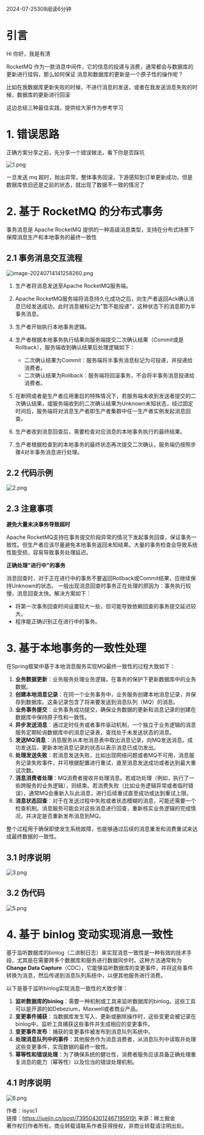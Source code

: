 [](https://juejin.cn/user/2013961034412318/posts)

2024-07-25308阅读6分钟

# 引言

Hi 你好，我是有清

RocketMQ 作为一款消息中间件，它的信息的投递与消费，通常都会与数据库的更新进行挂钩，那么如何保证 消息和数据库的更新是一个原子性的操作呢？

比如在我数据库更新失败的时候，不进行消息的发送，或者在我发送消息失败的时候，数据库的更新进行回滚

这边总结三种最佳实践，提供给大家作为参考学习

# 1. 错误思路

正确方案分享之前，先分享一个错误做法，看下你是否踩坑

![1.png](https://p3-xtjj-sign.byteimg.com/tos-cn-i-73owjymdk6/ee9827ec34154bc9843ceaa65f27f4d6~tplv-73owjymdk6-jj-mark-v1:0:0:0:0:5o6Y6YeR5oqA5pyv56S-5Yy6IEAgaXN5c2Mx:q75.awebp?rk3s=f64ab15b&x-expires=1725809518&x-signature=ebUSAP81RIUlEtU9CSa42bkdYVk%3D)

一旦发送 mq 超时，抛出异常，整体事务回滚，下游感知到订单更新成功，但是数据库依旧还是之前的状态，就出现了数据不一致的情况了

# 2. 基于 RocketMQ 的分布式事务

事务消息是 Apache RocketMQ 提供的一种高级消息类型，支持在分布式场景下保障消息生产和本地事务的最终一致性

## 2.1 事务消息交互流程

![image-20240714141258260.png](https://p3-xtjj-sign.byteimg.com/tos-cn-i-73owjymdk6/f3597bc044a94e549830f424fa1b0fb4~tplv-73owjymdk6-jj-mark-v1:0:0:0:0:5o6Y6YeR5oqA5pyv56S-5Yy6IEAgaXN5c2Mx:q75.awebp?rk3s=f64ab15b&x-expires=1725809518&x-signature=ZrwQJx3qXDwfGmEVy1Se31TrYnI%3D)

1. 生产者将消息发送至Apache RocketMQ服务端。

1. Apache RocketMQ服务端将消息持久化成功之后，向生产者返回Ack确认消息已经发送成功，此时消息被标记为"暂不能投递"，这种状态下的消息即为半事务消息。

1. 生产者开始执行本地事务逻辑。

1. 生产者根据本地事务执行结果向服务端提交二次确认结果（Commit或是Rollback），服务端收到确认结果后处理逻辑如下：

   - 二次确认结果为Commit：服务端将半事务消息标记为可投递，并投递给消费者。
   - 二次确认结果为Rollback：服务端将回滚事务，不会将半事务消息投递给消费者。

1. 在断网或者是生产者应用重启的特殊情况下，若服务端未收到发送者提交的二次确认结果，或服务端收到的二次确认结果为Unknown未知状态，经过固定时间后，服务端将对消息生产者即生产者集群中任一生产者实例发起消息回查。

1. 生产者收到消息回查后，需要检查对应消息的本地事务执行的最终结果。

1. 生产者根据检查到的本地事务的最终状态再次提交二次确认，服务端仍按照步骤4对半事务消息进行处理。

## 2.2 代码示例

![2.png](https://p3-xtjj-sign.byteimg.com/tos-cn-i-73owjymdk6/3e8f130c3f48462d87b3840b0a304a1a~tplv-73owjymdk6-jj-mark-v1:0:0:0:0:5o6Y6YeR5oqA5pyv56S-5Yy6IEAgaXN5c2Mx:q75.awebp?rk3s=f64ab15b&x-expires=1725809518&x-signature=m%2FLFry8IePFRfqa9ryxyvicQtLs%3D)

## 2.3 注意事项

**避免大量未决事务导致超时**

Apache RocketMQ支持在事务提交阶段异常的情况下发起事务回查，保证事务一致性。但生产者应该尽量避免本地事务返回未知结果。大量的事务检查会导致系统性能受损，容易导致事务处理延迟。

**正确处理"进行中"的事务**

消息回查时，对于正在进行中的事务不要返回Rollback或Commit结果，应继续保持Unknown的状态。 一般出现消息回查时事务正在处理的原因为：事务执行较慢，消息回查太快。解决方案如下：

- 将第一次事务回查时间设置较大一些，但可能导致依赖回查的事务提交延迟较大。
- 程序能正确识别正在进行中的事务。

# 3. 基于本地事务的一致性处理

在Spring框架中基于本地消息服务实现MQ最终一致性的过程大致如下：

1. **业务数据更新**：业务服务处理业务逻辑，在事务的保护下更新数据库中的业务数据。
1. **创建本地消息记录**：在同一个业务事务中，业务服务创建本地消息记录，并保存到数据库。这条记录包含了将来要发送到消息队列（MQ）的消息。
1. **业务事务提交**：业务事务成功提交，确保业务数据的更新和消息记录的创建在数据库中保持原子性和一致性。
1. **异步发送消息**：通过定时任务或者事件驱动机制，一个独立于业务逻辑的消息服务定期轮询数据库中的消息记录表，查找处于未发送状态的消息。
1. **发送MQ消息**：消息服务从本地消息表中取出消息记录，向MQ发送消息。成功发送后，更新本地消息记录的状态以表示消息已成功发出。
1. **处理发送失败**：若消息发送失败，比如出现网络问题或者MQ不可用，消息服务记录失败事件，并可根据配置进行重试，直至消息发送成功或者达到最大重试次数。
1. **消息消费者处理**：MQ消费者接收并处理消息。若成功处理（例如，执行了一些跨服务的业务逻辑），则结束。若消费失败（比如业务逻辑异常或者临时错误），通常MQ会重新入队此消息，进行后续重试直至成功或达到重试上限。
1. **消息状态回查**：对于在发送过程中失败或者状态模糊的消息，可能还需要一个检查机制。消息服务可能会对这些消息进行回查，重新核实业务逻辑的完成情况，并决定是否重新发布消息到MQ。

整个过程用于确保即使发生系统故障，也能够通过后续的消息重发和消费重试来达成最终数据的一致性。

## 3.1 时序说明

![3.png](https://p3-xtjj-sign.byteimg.com/tos-cn-i-73owjymdk6/708166fc25814da4aa02b33091e72e51~tplv-73owjymdk6-jj-mark-v1:0:0:0:0:5o6Y6YeR5oqA5pyv56S-5Yy6IEAgaXN5c2Mx:q75.awebp?rk3s=f64ab15b&x-expires=1725809518&x-signature=eZHC3zZtjGh6CQB99iiIpDiKTxw%3D)

## 3.2 伪代码

![5.png](https://p3-xtjj-sign.byteimg.com/tos-cn-i-73owjymdk6/c6bd5ff92aa047d89f844e48e294ae13~tplv-73owjymdk6-jj-mark-v1:0:0:0:0:5o6Y6YeR5oqA5pyv56S-5Yy6IEAgaXN5c2Mx:q75.awebp?rk3s=f64ab15b&x-expires=1725809518&x-signature=47IPDI%2F8Pz0zOL0XJA395D1sORY%3D)

# 4. 基于 binlog 变动实现消息一致性

基于监听数据库的binlog（二进制日志）来实现消息一致性是一种有效的技术手段，尤其是在需要跨多个数据库和服务进行数据同步时。这种方法通常称为**Change Data Capture**（CDC），它能够监听数据库的变更事件，并将这些事件转换为消息，然后传递到消息队列系统中，以便其他服务进行消费。

以下是基于监听binlog实现消息一致性的大致步骤：

1. **监听数据库的binlog**：需要一种机制或工具来监听数据库的binlog。这些工具可以是开源的如Debezium，Maxwell或者商业产品。
1. **变更事件捕获**：当数据库发生写入、更新或删除操作时，这些变更会被记录在binlog中。监听工具捕获这些事件并生成相应的变更事件。
1. **变更事件发布**：捕获的变更事件被发布到消息队列系统中。
1. **处理消息队列中的事件**：其他服务作为消息消费者，从消息队列中读取并处理这些变更事件，实现数据的最终一致性。
1. **幂等性和错误处理**：为了确保系统的健壮性，消费者服务应该具备正确处理重复消息的能力（幂等性）以及恰当的错误处理机制。

## 4.1 时序说明

![6.png](https://p3-xtjj-sign.byteimg.com/tos-cn-i-73owjymdk6/fe1d73431cb144aa8e7f20a9a59fbfef~tplv-73owjymdk6-jj-mark-v1:0:0:0:0:5o6Y6YeR5oqA5pyv56S-5Yy6IEAgaXN5c2Mx:q75.awebp?rk3s=f64ab15b&x-expires=1725809518&x-signature=FVhpG6uu2%2FXv5PZz2tCv1PA7VsA%3D)

作者：isysc1\
链接：https://juejin.cn/post/7395043012467195919\
来源：稀土掘金\
著作权归作者所有。商业转载请联系作者获得授权，非商业转载请注明出处。

